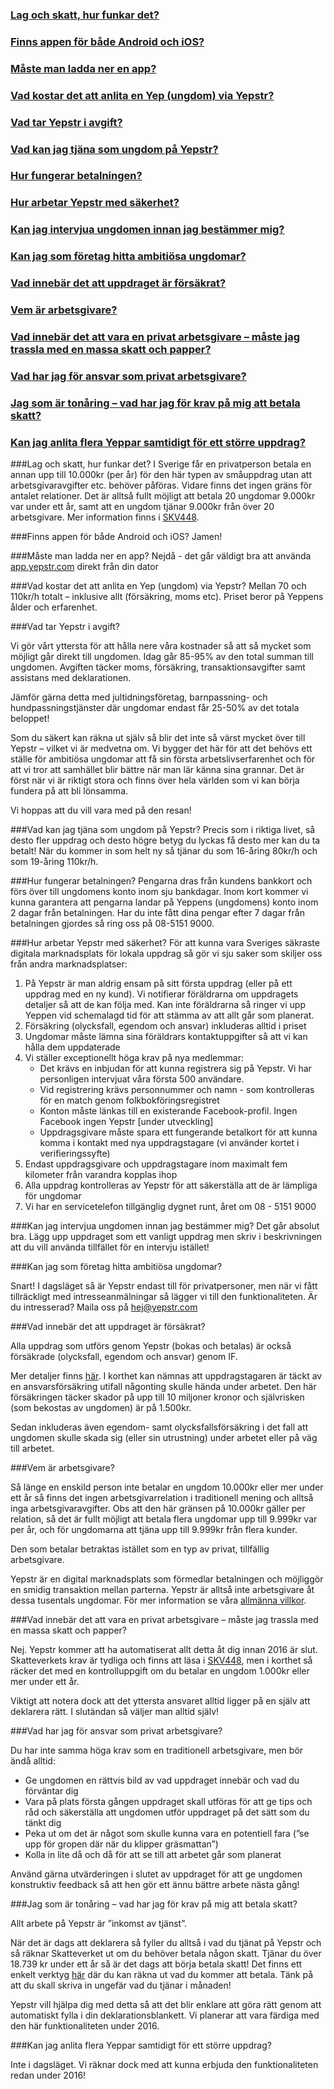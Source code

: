 ### [Lag och skatt, hur funkar det?](#lag-och-skatt)
### [Finns appen för både Android och iOS?](#android-och-ios)
### [Måste man ladda ner en app?](#app)
### [Vad kostar det att anlita en Yep (ungdom) via Yepstr?](#kostar)
### [Vad tar Yepstr i avgift?](#avgift)
### [Vad kan jag tjäna som ungdom på Yepstr?](#tjana)
### [Hur fungerar betalningen?](#betalningen)
### [Hur arbetar Yepstr med säkerhet?](#sakerhet)
### [Kan jag intervjua ungdomen innan jag bestämmer mig?](#intervjua)
### [Kan jag som företag hitta ambitiösa ungdomar?](#foretag)
### [Vad innebär det att uppdraget är försäkrat?](#forsakring)
### [Vem är arbetsgivare?](#arbetsgivare)
### [Vad innebär det att vara en privat arbetsgivare – måste jag trassla med en massa skatt och papper?](#privat-arbetsgivare)
### [Vad har jag för ansvar som privat arbetsgivare?](#ansvar)
### [Jag som är tonåring – vad har jag för krav på mig att betala skatt?](#betala-skatt)
### [Kan jag anlita flera Yeppar samtidigt för ett större uppdrag?](#flera-yeppar)


###<a name="lag-och-skatt"></a>Lag och skatt, hur funkar det?
I Sverige får en privatperson betala en annan upp till 10.000kr (per år) för den här typen av småuppdrag utan att arbetsgivaravgifter etc. behöver påföras. Vidare finns det ingen gräns för antalet relationer. Det är alltså fullt möjligt att betala 20 ungdomar 9.000kr var under ett år, samt att en ungdom tjänar 9.000kr från över 20 arbetsgivare. Mer information finns i [SKV448](http://www.skatteverket.se/download/18.3810a01c150939e893f20d5d/1453376648748/forenklad-arbetsgivardeklaration-for-privata-tjanster-skv448-utgava20.pdf).

###<a name="android-och-ios"></a>Finns appen för både Android och iOS?
Jamen!

###<a name="app"></a>Måste man ladda ner en app?
Nejdå - det går väldigt bra att använda [app.yepstr.com](app.yepstr.com) direkt från din dator

###<a name="kostar"></a>Vad kostar det att anlita en Yep (ungdom) via Yepstr?
Mellan 70 och 110kr/h totalt – inklusive allt (försäkring, moms etc). Priset beror på Yeppens ålder och erfarenhet.

###<a name="avgift"></a>Vad tar Yepstr i avgift?

Vi gör vårt yttersta för att hålla nere våra kostnader så att så mycket som möjligt går direkt till ungdomen. Idag går 85-95% av den total summan till ungdomen. Avgiften täcker moms, försäkring, transaktionsavgifter samt assistans med deklarationen.

Jämför gärna detta med jultidningsföretag, barnpassning- och hundpassningstjänster där ungdomar endast får 25-50% av det totala beloppet!

Som du säkert kan räkna ut själv så blir det inte så värst mycket över till Yepstr – vilket vi är medvetna om. Vi bygger det här för att det behövs ett ställe för ambitiösa ungdomar att få sin första arbetslivserfarenhet och för att vi tror att samhället blir bättre när man lär känna sina grannar. Det är först när vi är riktigt stora och finns över hela världen som vi kan börja fundera på att bli lönsamma.

Vi hoppas att du vill vara med på den resan!

###<a name="tjana"></a>Vad kan jag tjäna som ungdom på Yepstr?
Precis som i riktiga livet, så desto fler uppdrag och desto högre betyg du lyckas få desto mer kan du ta betalt!
När du kommer in som helt ny så tjänar du som 16-åring 80kr/h och som 19-åring 110kr/h.

###<a name="betalningen"></a>Hur fungerar betalningen?
Pengarna dras från kundens bankkort och förs över till ungdomens konto inom sju bankdagar. Inom kort kommer vi kunna garantera att pengarna landar på Yeppens (ungdomens) konto inom 2 dagar från betalningen. Har du inte fått dina pengar efter 7 dagar från betalningen gjordes så ring oss på 08-5151 9000.

###<a name="sakerhet"></a>Hur arbetar Yepstr med säkerhet?
För att kunna vara Sveriges säkraste digitala marknadsplats för lokala uppdrag så gör vi sju saker som skiljer oss från andra marknadsplatser:

1. På Yepstr är man aldrig ensam på sitt första uppdrag (eller på ett uppdrag med en ny kund). Vi notifierar föräldrarna om uppdragets detaljer så att de kan följa med. Kan inte föräldrarna så ringer vi upp Yeppen vid schemalagd tid för att stämma av att allt går som planerat.
2. Försäkring (olycksfall, egendom och ansvar) inkluderas alltid i priset
3. Ungdomar måste lämna sina föräldrars kontaktuppgifter så att vi kan hålla dem uppdaterade
4. Vi ställer exceptionellt höga krav på nya medlemmar:
    - Det krävs en inbjudan för att kunna registrera sig på Yepstr. Vi har personligen intervjuat våra första 500 användare.
    - Vid registrering krävs personnummer och namn - som kontrolleras för en match genom folkbokföringsregistret
    - Konton måste länkas till en existerande Facebook-profil. Ingen Facebook ingen Yepstr [under utveckling]
    - Uppdragsgivare måste spara ett fungerande betalkort för att kunna komma i kontakt med nya uppdragstagare (vi använder kortet i verifieringssyfte)
5. Endast uppdragsgivare och uppdragstagare inom maximalt fem kilometer från varandra kopplas ihop
6. Alla uppdrag kontrolleras av Yepstr för att säkerställa att de är lämpliga för ungdomar
7. Vi har en servicetelefon tillgänglig dygnet runt, året om 08 - 5151 9000

###<a name="intervjua"></a>Kan jag intervjua ungdomen innan jag bestämmer mig?
Det går absolut bra. Lägg upp uppdraget som ett vanligt uppdrag men skriv i beskrivningen att du vill använda tillfället för en  intervju istället!

###<a name="foretag"></a>Kan jag som företag hitta ambitiösa ungdomar?

Snart! I dagsläget så är Yepstr endast till för privatpersoner, men när vi fått tillräckligt med intresseanmälningar så lägger vi till den funktionaliteten. Är du intresserad? Maila oss på [hej@yepstr.com](mailto:hej@yepstr.com)

###<a name="forsakring"></a>Vad innebär det att uppdraget är försäkrat?

Alla uppdrag som utförs genom Yepstr (bokas och betalas) är också försäkrade (olycksfall, egendom och ansvar) genom IF.

Mer detaljer finns [här](https://app.yepstr.com/public/content/sv/villkorsbrev.pdf). I korthet kan nämnas att uppdragstagaren är täckt av en ansvarsförsäkring utifall någonting skulle hända under arbetet. Den här försäkringen täcker skador på upp till 10 miljoner kronor och självrisken (som bekostas av ungdomen) är på 1.500kr.

Sedan inkluderas även egendom- samt olycksfallsförsäkring i det fall att ungdomen skulle skada sig (eller sin utrustning) under arbetet eller på väg till arbetet.

###<a name="arbetsgivare"></a>Vem är arbetsgivare?

Så länge en enskild person inte betalar en ungdom 10.000kr eller mer under ett år så finns det ingen arbetsgivarrelation i traditionell mening och alltså inga arbetsgivaravgifter. Obs att den här gränsen på 10.000kr gäller per relation, så det är fullt möjligt att betala flera ungdomar upp till 9.999kr var per år, och för ungdomarna att tjäna upp till 9.999kr från flera kunder.

Den som betalar betraktas istället som en typ av privat, tillfällig arbetsgivare.

Yepstr är en digital marknadsplats som förmedlar betalningen och möjliggör en smidig transaktion mellan parterna. Yepstr är alltså inte arbetsgivare åt dessa tusentals ungdomar. För mer information se våra [allmänna villkor](http://app.yepstr.com/termsOfUse).

###<a name="privat-arbetsgivare"></a>Vad innebär det att vara en privat arbetsgivare – måste jag trassla med en massa skatt och papper?

Nej. Yepstr kommer att ha automatiserat allt detta åt dig innan 2016 är slut. Skatteverkets krav är tydliga och finns att läsa i [SKV448](http://www.skatteverket.se/download/18.3810a01c150939e893f20d5d/1453376648748/forenklad-arbetsgivardeklaration-for-privata-tjanster-skv448-utgava20.pdf), men i korthet så räcker det med en kontrolluppgift om du betalar en ungdom 1.000kr eller mer under ett år. 

Viktigt att notera dock att det yttersta ansvaret alltid ligger på en själv att deklarera rätt. I slutändan så väljer man alltid själv!

###<a name="ansvar"></a>Vad har jag för ansvar som privat arbetsgivare?

Du har inte samma höga krav som en traditionell arbetsgivare, men bör ändå alltid:

- Ge ungdomen en rättvis bild av vad uppdraget innebär och vad du förväntar dig
- Vara på plats första gången uppdraget skall utföras för att ge tips och råd och säkerställa att ungdomen utför uppdraget på det sätt som du tänkt dig
- Peka ut om det är något som skulle kunna vara en potentiell fara (”se upp för gropen där när du klipper gräsmattan”)
- Kolla in lite då och då för att se till att arbetet går som planerat

Använd gärna utvärderingen i slutet av uppdraget för att ge ungdomen konstruktiv feedback så att hen gör ett ännu bättre arbete nästa gång!

###<a name="betala-skatt"></a>Jag som är tonåring – vad har jag för krav på mig att betala skatt?

Allt arbete på Yepstr är ”inkomst av tjänst”. 

När det är dags att deklarera så fyller du alltså i vad du tjänat på Yepstr och så räknar Skatteverket ut om du behöver betala någon skatt. Tjänar du över 18.739 kr under ett år så är det dags att börja betala skatt! Det finns ett enkelt verktyg [här](http://www.hurmycketskatt.se/) där du kan räkna ut vad du kommer att betala. Tänk på att du skall skriva in ungefär vad du tjänar i månaden!

Yepstr vill hjälpa dig med detta så att det blir enklare att göra rätt genom att automatiskt fylla i din deklarationsblankett. Vi planerar att vara färdiga med den här funktionaliteten under 2016.

###<a name="flera-yeppar"></a>Kan jag anlita flera Yeppar samtidigt för ett större uppdrag?

Inte i dagsläget. Vi räknar dock med att kunna erbjuda den funktionaliteten redan under 2016!
